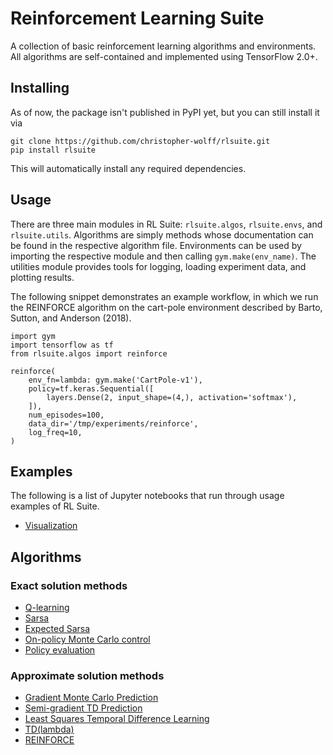 # Reinforcement Learning Suite

A collection of basic reinforcement learning algorithms and environments. All algorithms are self-contained and implemented using TensorFlow 2.0+.

## Installing

As of now, the package isn't published in PyPI yet, but you can still install it via

```
git clone https://github.com/christopher-wolff/rlsuite.git
pip install rlsuite
```

This will automatically install any required dependencies.

## Usage

There are three main modules in RL Suite: `rlsuite.algos`, `rlsuite.envs`, and `rlsuite.utils`. Algorithms are simply methods whose documentation can be found in the respective algorithm file. Environments can be used by importing the respective module and then calling `gym.make(env_name)`. The utilities module provides tools for logging, loading experiment data, and plotting results.

The following snippet demonstrates an example workflow, in which we run the REINFORCE algorithm on the cart-pole environment described by Barto, Sutton, and Anderson (2018).

```
import gym
import tensorflow as tf
from rlsuite.algos import reinforce

reinforce(
    env_fn=lambda: gym.make('CartPole-v1'),
    policy=tf.keras.Sequential([
        layers.Dense(2, input_shape=(4,), activation='softmax'),
    ]),
    num_episodes=100,
    data_dir='/tmp/experiments/reinforce',
    log_freq=10,
)
```

## Examples

The following is a list of Jupyter notebooks that run through usage examples of RL Suite.

- [Visualization](examples/visualization.ipynb)

## Algorithms

### Exact solution methods

- [Q-learning](rlsuite/algos/qlearning.py)
- [Sarsa](rlsuite/algos/sarsa.py)
- [Expected Sarsa](rlsuite/algos/expected_sarsa.py)
- [On-policy Monte Carlo control](rlsuite/algos/mc_control.py)
- [Policy evaluation](rlsuite/algos/policy_eval.py)

### Approximate solution methods

- [Gradient Monte Carlo Prediction](rlsuite/algos/gradient_mc_prediction.py)
- [Semi-gradient TD Prediction](rlsuite/algos/semi_gradient_td_prediction.py)
- [Least Squares Temporal Difference Learning](rlsuite/algos/lstd.py)
- [TD(lambda)](rlsuite/algos/td_lambda.py)
- [REINFORCE](rlsuite/algos/reinforce.py)
